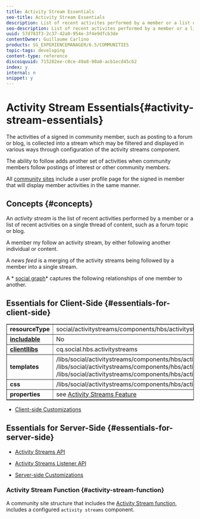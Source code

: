 ```yaml
---
title: Activity Stream Essentials
seo-title: Activity Stream Essentials
description: List of recent activites performed by a member or a list of recent activities on a single thread of content
seo-description: List of recent activites performed by a member or a list of recent activities on a single thread of content
uuid: 57d783f3-2c37-42a0-954e-3f4e9dfcb3de
contentOwner: Guillaume Carlino
products: SG_EXPERIENCEMANAGER/6.5/COMMUNITIES
topic-tags: developing
content-type: reference
discoiquuid: 715282ee-c0ce-49a8-90a0-acb1ecd45cb2
index: y
internal: n
snippet: y
---
```


# Activity Stream Essentials{#activity-stream-essentials}

The activities of a signed in community member, such as posting to a forum or blog, is collected into a stream which may be filtered and displayed in various ways through configuration of the activity streams component.

The ability to follow adds another set of activities when community members follow postings of interest or other community members.

All [community sites](../../communities/using/overview.md#communitiessites) include a user profile page for the signed in member that will display member activities in the same manner.

## Concepts {#concepts}

An *activity stream* is the list of recent activities performed by a member or a list of recent activities on a single thread of content, such as a forum topic or blog.

A member my follow an activity stream, by either following another individual or content.

A *news feed* is a merging of the activity streams being followed by a member into a single stream.

A * [social graph](/communities/using/essentials-socialgraph.md)* captures the following relationships of one member to another.

## Essentials for Client-Side {#essentials-for-client-side}

<table border="1" cellpadding="4" cellspacing="4" width="100%"> 
 <tbody>
  <tr>
   <td> <strong>resourceType</strong></td> 
   <td>social/activitystreams/components/hbs/activitystreams</td> 
  </tr>
  <tr>
   <td> <a href="/communities/using/scf.md#add-or-include-a-communities-component"><strong>includable</strong></a></td> 
   <td>No</td> 
  </tr>
  <tr>
   <td> <a href="../../communities/using/clientlibs.md"><strong>clientllibs</strong></a></td> 
   <td>cq.social.hbs.activitystreams</td> 
  </tr>
  <tr>
   <td> <strong>templates</strong></td> 
   <td> /libs/social/activitystreams/components/hbs/activitystreams/activitystreams.hbs<br /> /libs/social/activitystreams/components/hbs/activitystreams/activity/activity-title.hbs<br /> /libs/social/activitystreams/components/hbs/activitystreams/activity/activity.hbs</td> 
  </tr>
  <tr>
   <td> <strong>css</strong></td> 
   <td> /libs/social/activitystreams/components/hbs/activitystreams/clientlibs/activitystreams.css</td> 
  </tr>
  <tr>
   <td><strong> properties</strong></td> 
   <td>see <a href="../../communities/using/activities.md">Activity Streams Feature</a></td> 
  </tr>
 </tbody>
</table>

* [Client-side Customizations](/communities/using/client-customize.md)

## Essentials for Server-Side {#essentials-for-server-side}

* [Activity Streams API](/sites/developing/using/reference-materials/javadoc/com/adobe/cq/social/activitystreams/api/package-frame.md)

* [Activity Streams Listener API](/sites/developing/using/reference-materials/javadoc/com/adobe/cq/social/activitystreams/listener/api/package-frame.md)

* [Server-side Customizations](/communities/using/server-customize.md)

### Activity Stream Function {#activity-stream-function}

A community site structure that includes the [Activity Stream function](../../communities/using/functions.md#activity-stream-function), includes a configured `activity streams` component.
